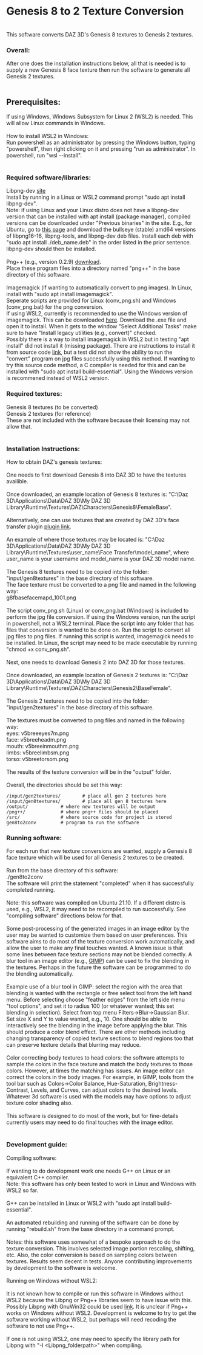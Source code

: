 # Genesis 8 to 2 Texture Conversion
<br>
This software converts DAZ 3D's Genesis 8 textures to Genesis 2 textures.<br>

### Overall:


After one does the installation instructions below, all that is needed is to supply a new Genesis 8 face texture then run the software to generate all Genesis 2 textures.<br>
<br>
## Prerequisites:


If using Windows, Windows Subsystem for Linux 2 (WSL2) is needed. This will allow Linux commands in Windows.<br>
<br>
How to install WSL2 in Windows:<br>
Run powershell as an administrator by pressing the Windows button, typing "powershell", then right clicking on it and pressing "run as administrator". In powershell, run "wsl --install".<br>
<br>
### Required software/libraries:

Libpng-dev [site](http://www.libpng.org/pub/png/libpng.html)<br>
Install by running in a Linux or WSL2 command prompt "sudo apt install libpng-dev".<br>
Note: if using Linux and your Linux distro does not have a libpng-dev version that can be installed with apt install (package manager), compiled versions can be downloaded under "Previous
binaries" in the site. E.g., for Ubuntu, go to [this page](http://packages.debian.org/search?keywords=libpng&suite=default&section=all&arch=any&searchon=names) and download the bullseye (stable) amd64 versions of libpng16-16, libpng-tools, and libpng-dev deb files. Install each deb with "sudo apt install ./deb_name.deb" in the order listed in the prior sentence. libpng-dev should then be installed.<br>
<br>
Png++ (e.g., version 0.2.9) [download](https://www.nongnu.org/pngpp/).<br>
Place these program files into a directory named "png++" in the base directory of this software.<br>
<br>
Imagemagick (if wanting to automatically convert to png images). In Linux, install with "sudo apt install imagemagick".<br>
Seperate scripts are provided for Linux (conv_png.sh) and Windows (conv_png.bat) for the png conversion.<br>
If using WSL2, currently is recommended to use the Windows version of imagemagick. This can be downloaded [here](https://imagemagick.org/script/download.php#windows). Download the .exe file and open it to install. When it gets to the window "Select Additional Tasks" make sure to have "Install legacy utilities (e.g., convert)" checked.<br>
Possibly there is a way to install imagemagick in WSL2 but in testing "apt install" did not install it (missing package). There are instructions to install it from source code [link](https://gist.github.com/cuuupid/963db645047597723956af13ab87b73a), but a test did not show the ability to run the "convert" program on jpg files successfully using this method. If wanting to try this source code method, a C compiler is needed for this and can be installed with "sudo apt install build-essential". Using the Windows version is recommened instead of WSL2 version.<br>

### Required textures:

Genesis 8 textures (to be converted)<br>
Genesis 2 textures (for reference)<br>
These are not included with the software because their licensing may not allow that.<br>
<br>
### Installation Instructions:

How to obtain DAZ's genesis textures:<br>
<br>
One needs to first download Genesis 8 into DAZ 3D to have the textures availible.<br>
<br>
Once downloaded, an example location of Genesis 8 textures is: "C:\Daz 3D\Applications\Data\DAZ 3D\My DAZ 3D Library\Runtime\Textures\DAZ\Characters\Genesis8\FemaleBase".<br>
<br>
Alternatively, one can use textures that are created by DAZ 3D's face transfer plugin [plugin link](https://www.daz3d.com/face-transfer-unlimited).<br>
<br>
An example of where those textures may be located is: "C:\Daz 3D\Applications\Data\DAZ 3D\My DAZ 3D Library\Runtime\Textures\user_name\Face Transfer\model_name", where user_name is your username and model_name is your DAZ 3D model name.<br>
<br>
The Genesis 8 textures need to be copied into the folder: "input/gen8textures" in the base directory of this software.<br>
The face texture must be converted to a png file and named in the following way:<br>
g8fbasefacemapd_1001.png<br>
<br> 
The script conv_png.sh (Linux) or conv_png.bat (Windows) is included to perform the jpg file conversion. If using the Windows version, run the script in powershell, not a WSL2 terminal. Place the script into any folder that has files that conversion is wanted to be done on. Run the script to convert all jpg files to png files. If running this script is wanted, imagemagick needs to be installed. In Linux, the script may need to be made executable by running "chmod +x conv_png.sh".<br>
<br>
Next, one needs to download Genesis 2 into DAZ 3D for those textures.<br>
<br>
Once downloaded, an example location of Genesis 2 textures is: "C:\Daz 3D\Applications\Data\DAZ 3D\My DAZ 3D Library\Runtime\Textures\DAZ\Characters\Genesis2\BaseFemale".<br>
<br>
The Genesis 2 textures need to be copied into the folder: "input/gen2textures" in the base directory of this software.<br>
<br>
The textures must be converted to png files and named in the following way:<br>
eyes: v5breeeyes7m.png<br>
face: v5breeheadm.png<br>
mouth: v5breeinmouthm.png<br>
limbs: v5breelimbsm.png<br>
torso: v5breetorsom.png<br>
<br>
The results of the texture conversion will be in the "output" folder.<br>
<br>
Overall, the directories should be set this way:<br>
```
/input/gen2textures/		# place all gen 2 textures here
/input/gen8textures/		# place all gen 8 textures here
/output/			# where new textures will be output
/png++/				# where png++ files should be placed
/src/				# where source code for project is stored
gen8to2conv			# program to run the software
```

### Running software:

For each run that new texture conversions are wanted, supply a Genesis 8 face texture which will be used for all Genesis 2 textures to be created.<br>
<br>
Run from the base directory of this software:<br>
./gen8to2conv<br>
The software will print the statement "completed" when it has successfully completed running.<br>
<br>
Note: this software was compiled on Ubuntu 21.10. If a different distro is used, e.g., WSL2, it may need to be recompiled to run successfully. See "compiling software" directions below for that.<br>
<br>
Some post-processing of the generated images in an image editor by the user may be wanted to customize them based on user preferences. This software aims to do most of the texture conversion work automatically, and allow the user to make any final touches wanted. A known issue is that some lines between face texture sections may not be blended correctly. A blur tool in an image editor (e.g., [GIMP](https://www.gimp.org)) can be used to fix the blending in the textures. Perhaps in the future the software can be programmed to do the blending automatically.<br>
<br>
Example use of a blur tool in GIMP: select the region with the area that blending is wanted with the rectangle or free select tool from the left hand menu. Before selecting choose "feather edges" from the left side menu "tool options", and set it to radius 100 (or whatever wanted; this set blending in selection). Select from top menu Filters->Blur->Gaussian Blur. Set size X and Y to value wanted, e.g., 10. One should be able to interactively see the blending in the image before applying the blur. This should produce a color blend effect. There are other methods including changing transparency of copied texture sections to blend regions too that can preserve texture details that blurring may reduce.<br>
<br>
Color correcting body textures to head colors: the software attempts to sample the colors in the face texture and match the body textures to those colors. However, at times the matching has issues. An image editor can correct the colors in the body images. For example, in GIMP, tools from the tool bar such as Colors->Color Balance, Hue-Saturation, Brightness-Contrast, Levels, and Curves, can adjust colors to the desired levels. Whatever 3d software is used with the models may have options to adjust texture color shading also.<br>
<br>
This software is designed to do most of the work, but for fine-details currently users may need to do final touches with the image editor.<br>
<br>
### Development guide:

Compiling software:<br>
<br>
If wanting to do development work one needs G++ on Linux or an equivalent C++ compiler.<br>
Note: this software has only been tested to work in Linux and Windows with WSL2 so far.<br>
<br>
G++ can be installed in Linux or WSL2 with "sudo apt install build-essential".<br>
<br>
An automated rebuilding and running of the software can be done by running "rebuild.sh" from the base directory in a command prompt.<br>
<br>
Notes: this software uses somewhat of a bespoke approach to do the texture conversion. This involves selected image portion rescaling, shifting, etc. Also, the color conversion is based on sampling colors between textures. Results seem decent in tests. Anyone contributing improvements by development to the software is welcome.<br>
<br>
Running on Windows without WSL2:<br>
<br>
It is not known how to compile or run this software in Windows without WSL2 because the Libpng or Png++ libraries seem to have issue with this. Possibly Libpng with GnuWin32 could be used [link](https://gnuwin32.sourceforge.net/packages/libpng.htm). It is unclear if Png++ works on Windows without WSL2. Development is welcome to try to get the software working without WSL2, but perhaps will need recoding the software to not use Png++.<br>
<br>
If one is not using WSL2, one may need to specify the library path for Libpng with "-I <Libpng_folderpath>" when compiling.<br>